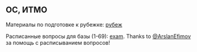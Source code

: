 ## ОС, ИТМО
Материалы по подготовке к рубежке: [рубеж](/рубеж/)

Расписанные вопросы для базы (1-69): [exam](/exam/). Thanks to [@ArslanEfimov](https://github.com/ArslanEfimov) за помощь с расписыванием вопросов!
